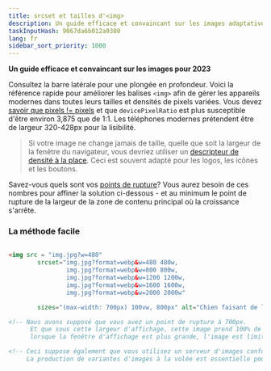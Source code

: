 ```yaml
---
title: srcset et tailles d'<img>
description: Un guide efficace et convaincant sur les images adaptatives pour 2023
taskInputHash: 9067da6b012a9380
lang: fr
sidebar_sort_priority: 1000
---
```

**Un guide efficace et convaincant sur les images pour 2023**

Consultez la barre latérale pour une plongée en profondeur. Voici la référence rapide pour améliorer les balises `<img>` afin de gérer les appareils modernes dans toutes leurs tailles et densités de pixels variées. Vous devez [savoir que pixels != pixels](/fr/pixels-not-pixels) et que `devicePixelRatio` est plus susceptible d'être environ 3,875 que de 1:1. Les téléphones modernes prétendent être de largeur 320-428px pour la lisibilité.

> Si votre image ne change jamais de taille, quelle que soit la largeur de la fenêtre du navigateur, vous devriez utiliser un [descripteur de densité à la place](/fr/density-descriptors). Ceci est souvent adapté pour les logos, les icônes et les boutons.

Savez-vous quels sont vos [points de rupture](/fr/breakpoints)? Vous aurez besoin de ces nombres pour affiner la solution ci-dessous - et au minimum le point de rupture de la largeur de la zone de contenu principal où la croissance s'arrête.

### La méthode facile

```html

<img src = "img.jpg?w=480" 
        srcset="img.jpg?format=webp&w=480 480w, 
                img.jpg?format=webp&w=800 800w, 
                img.jpg?format=webp&w=1200 1200w, 
                img.jpg?format=webp&w=1600 1600w, 
                img.jpg?format=webp&w=2000 2000w"

        sizes="(max-width: 700px) 100vw, 800px" alt="Chien faisant de la bicyclette" />

<!-- Nous avons supposé que vous avez un point de rupture à 700px. 
      Et que sous cette largeur d'affichage, cette image prend 100% de la largeur, mais
      lorsque la fenêtre d'affichage est plus grande, l'image est limitée à 800 pixels CSS -->

<!-- Ceci suppose également que vous utilisez un serveur d'images conforme à RIAPI, tel que Imageflow. 
     La production de variantes d'images à la volée est essentielle pour la santé mentale du développeur. -->
```
